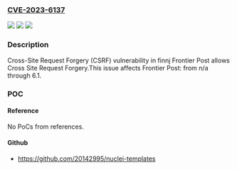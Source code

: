 ### [CVE-2023-6137](https://cve.mitre.org/cgi-bin/cvename.cgi?name=CVE-2023-6137)
![](https://img.shields.io/static/v1?label=Product&message=Frontier%20Post&color=blue)
![](https://img.shields.io/static/v1?label=Version&message=n%2Fa%3C%3D%206.1%20&color=brighgreen)
![](https://img.shields.io/static/v1?label=Vulnerability&message=CWE-352%20Cross-Site%20Request%20Forgery%20(CSRF)&color=brighgreen)

### Description

Cross-Site Request Forgery (CSRF) vulnerability in finnj Frontier Post allows Cross Site Request Forgery.This issue affects Frontier Post: from n/a through 6.1.

### POC

#### Reference
No PoCs from references.

#### Github
- https://github.com/20142995/nuclei-templates

